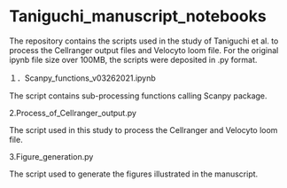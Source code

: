# Taniguchi_manuscript_notebooks
The repository contains the scripts used in the study of Taniguchi et al. to process the Cellranger output files and Velocyto loom file.
For the original ipynb file size over 100MB, the scripts were deposited in .py format.

１．Scanpy_functions_v03262021.ipynb

The script contains sub-processing functions calling Scanpy package.

2.Process_of_Cellranger_output.py

The script used in this study to process the Cellranger and Velocyto loom file.

3.Figure_generation.py

The script used to generate the figures illustrated in the manuscript.
